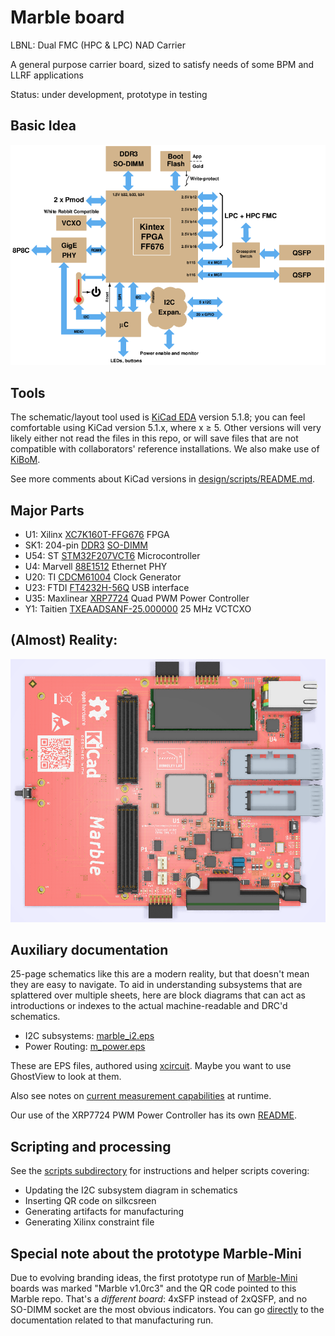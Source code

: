 # Marble board

LBNL: Dual FMC (HPC & LPC) NAD Carrier

A general purpose carrier board, sized to satisfy needs of some BPM and LLRF applications

Status: under development, prototype in testing

## Basic Idea

![block diagram](docs/block_k3.png)

## Tools

The schematic/layout tool used is [KiCad EDA](http://www.kicad-pcb.org/)
version 5.1.8; you can feel comfortable using KiCad version 5.1.x, where x &ge; 5.
Other versions will very likely either not read the files
in this repo, or will save files that are not compatible with
collaborators' reference installations.
We also make use of [KiBoM](https://github.com/SchrodingersGat/KiBoM).

See more comments about KiCad versions in [design/scripts/README.md](design/scripts/README.md).

## Major Parts

* U1: Xilinx [XC7K160T-FFG676](https://www.xilinx.com/products/silicon-devices/fpga/kintex-7.html) FPGA
* SK1: 204-pin [DDR3](https://en.wikipedia.org/wiki/DDR3_SDRAM) [SO-DIMM](https://en.wikipedia.org/wiki/SO-DIMM)
* U54: ST [STM32F207VCT6](http://www.st.com/st-web-ui/static/active/en/resource/technical/document/datasheet/CD00237391.pdf) Microcontroller
* U4: Marvell [88E1512](https://www.marvell.com/documents/eoxwrbluvwybgxvagkkf/) Ethernet PHY
* U20: TI [CDCM61004](http://www.ti.com/product/CDCM61004) Clock Generator
* U23: FTDI [FT4232H-56Q](https://www.ftdichip.com/Products/ICs/FT4232H.htm) USB interface
* U35: Maxlinear [XRP7724](https://www.maxlinear.com/product/power-management/universal-pmics/universal-pmics/xrp7724) Quad PWM Power Controller
* Y1: Taitien [TXEAADSANF-25.000000](https://www.taitien.com/wp-content/uploads/2015/12/XO-0076_TX.pdf) 25 MHz VCTCXO

## (Almost) Reality:

![layout](docs/marble_top.png)

## Auxiliary documentation

25-page schematics like this are a modern reality, but that doesn't mean they
are easy to navigate.  To aid in understanding subsystems that are splattered
over multiple sheets, here are block diagrams that can act as introductions or
indexes to the actual machine-readable and DRC'd schematics.

* I2C subsystems: [marble_i2.eps](docs/marble2_i2c.eps)
* Power Routing: [m_power.eps](docs/m_power.eps)

These are EPS files, authored using [xcircuit](http://opencircuitdesign.com/xcircuit/).
Maybe you want to use GhostView to look at them.

Also see notes on [current measurement capabilities](docs/shunts.md)
at runtime.

Our use of the XRP7724 PWM Power Controller has its own [README](xr_chip/README.md).

## Scripting and processing

See the [scripts subdirectory](design/scripts) for
instructions and helper scripts covering:

* Updating the I2C subsystem diagram in schematics
* Inserting QR code on silkcsreen
* Generating artifacts for manufacturing
* Generating Xilinx constraint file

## Special note about the prototype Marble-Mini

Due to evolving branding ideas, the first prototype run of
[Marble-Mini](https://github.com/BerkeleyLab/Marble-Mini) boards was
marked "Marble v1.0rc3" and the QR code pointed to this Marble repo.
That's a *different board*: 4xSFP instead of 2xQSFP, and no SO-DIMM socket
are the most obvious indicators.
You can go [directly](https://github.com/BerkeleyLab/Marble-Mini/releases/tag/v1.0rc3)
to the documentation related to that manufacturing run.
